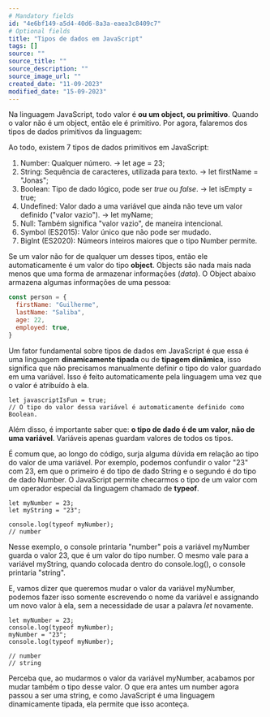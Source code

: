 ```yaml
---
# Mandatory fields
id: "4e6bf149-a5d4-40d6-8a3a-eaea3c8409c7"
# Optional fields
title: "Tipos de dados em JavaScript"
tags: []
source: ""
source_title: ""
source_description: ""
source_image_url: ""
created_date: "11-09-2023"
modified_date: "15-09-2023"
---
```

Na linguagem JavaScript, todo valor é **ou um object, ou primitivo**. Quando o valor não é um object, então ele é primitivo. Por agora, falaremos dos tipos de dados primitivos da linguagem:

Ao todo, existem 7 tipos de dados primitivos em JavaScript:

1. Number: Qualquer número. -> let age = 23;
2. String: Sequência de caracteres, utilizada para texto. -> let firstName = "Jonas";
3. Boolean: Tipo de dado lógico, pode ser *true* ou *false*. -> let isEmpty = true;
4. Undefined: Valor dado a uma variável que ainda não teve um valor definido ("valor vazio"). -> let myName;
5. Null: Também significa "valor vazio", de maneira intencional.
6. Symbol (ES2015): Valor único que não pode ser mudado.
7. BigInt (ES2020): Númeors inteiros maiores que o tipo Number permite.

Se um valor não for de qualquer um desses tipos, então ele automaticamente é um valor do tipo **object**. Objects são nada mais nada menos que uma forma de armazenar informações (*data*). O Object abaixo armazena algumas informações de uma pessoa:

``` js
const person = {
  firstName: "Guilherme",
  lastName: "Saliba",
  age: 22,
  employed: true,
}
```

Um fator fundamental sobre tipos de dados em JavaScript é que essa é uma linguagem **dinamicamente tipada** ou de **tipagem dinâmica**, isso significa que não precisamos manualmente definir o tipo do valor guardado em uma variável. Isso é feito automaticamente pela linguagem uma vez que o valor é atribuído à ela.

```
let javascriptIsFun = true;
// O tipo do valor dessa variável é automaticamente definido como Boolean.
```
Além disso, é importante saber que: **o tipo de dado é de um valor, não de uma variável**. Variáveis apenas guardam valores de todos os tipos.

É comum que, ao longo do código, surja alguma dúvida em relação ao tipo do valor de uma variável. Por exemplo, podemos confundir o valor "23" com 23, em que o primeiro é do tipo de dado String e o segundo é do tipo de dado Number. O JavaScript permite checarmos o tipo de um valor com um operador especial da linguagem chamado de **typeof**.

```
let myNumber = 23;
let myString = "23";

console.log(typeof myNumber);
// number
```
Nesse exemplo, o console printaria "number" pois a variável myNumber guarda o valor 23, que é um valor do tipo number. O mesmo vale para a variável myString, quando colocada dentro do console.log(), o console printaria "string".

E, vamos dizer que queremos mudar o valor da variável myNumber, podemos fazer isso somente escrevendo o nome da variável e assignando um novo valor à ela, sem a necessidade de usar a palavra *let* novamente.

```
let myNumber = 23;
console.log(typeof myNumber);
myNumber = "23";
console.log(typeof myNumber);

// number
// string
```
Perceba que, ao mudarmos o valor da variável myNumber, acabamos por mudar também o tipo desse valor. O que era antes um number agora passou a ser uma string, e como JavaScript é uma linguagem dinamicamente tipada, ela permite que isso aconteça.


